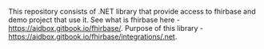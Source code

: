 This repository consists of .NET library that provide access to fhirbase and demo project that use it.
See what is fhirbase here - https://aidbox.gitbook.io/fhirbase/.
Purpose of this library - https://aidbox.gitbook.io/fhirbase/integrations/.net.
